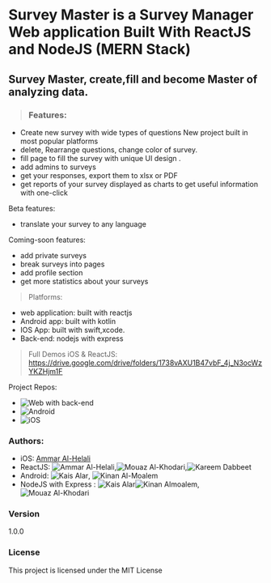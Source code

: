 # Survey Master is a Survey Manager Web application Built With ReactJS and NodeJS (MERN Stack)

## Survey Master, create,fill and become Master of analyzing data. 

> ### Features:
* Create new survey with wide types of questions
   New project built in most popular platforms
* delete, Rearrange questions, change color of survey.
* fill page to fill the survey with unique UI design .
* add admins to surveys
* get your responses, export them to xlsx or PDF
* get reports of your survey displayed as charts to get useful information with one-click

Beta features: 
* translate your survey to any language

Coming-soon features: 
* add private surveys
* break surveys into pages 
* add profile section 
* get more statistics about your surveys

> Platforms: 
* web application: built with reactjs
* Android app: built with kotlin
* IOS App: built with swift,xcode. 
* Back-end: nodejs with express


> Full Demos iOS & ReactJS:
  https://drive.google.com/drive/folders/1738vAXU1B47vbF_4j_N3ocWzYKZHjm1F
  
  
  Project Repos: 
* ![Web with back-end](https://github.com/Ammar0ah/SurveyMaster-ReactJS)
* ![Android](https://github.com/kaisalar/SurveyMaster/tree/android)
* ![iOS](Ammar0ah/SurveyMaster-iOS)
### Authors:
* iOS: [Ammar Al-Helali](https://github.com/Ammar0ah)
* ReactJS: ![Ammar Al-Helali](https://github.com/Ammar0ah),![Mouaz Al-Khodari](https://github.com/mouazAlkhodari),![Kareem Dabbeet](https://github.com/KareemDa)
* Android: ![Kais Alar](https://github.com/kaisalar), ![Kinan Al-Moalem](https://github.com/kinanAlmoalm)
* NodeJS with Express : ![Kais Alar](https://github.com/kaisalar)![Kinan Almoalem](https://github.com/kinanAlmoalm),![Mouaz Al-Khodari](https://github.com/mouazAlkhodari)


### Version
1.0.0

### License

This project is licensed under the MIT License
